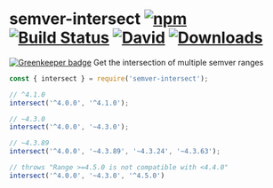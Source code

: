 # semver-intersect [![npm](https://img.shields.io/npm/v/semver-intersect.svg)](https://www.npmjs.com/package/semver-intersect) [![Build Status](https://travis-ci.org/snyamathi/semver-intersect.svg?branch=master)](https://travis-ci.org/snyamathi/semver-intersect) [![David](https://david-dm.org/snyamathi/semver-intersect.svg)](https://david-dm.org/snyamathi/semver-intersect) [![Downloads](https://img.shields.io/npm/dm/semver-intersect.svg)](https://npm-stat.com/charts.html?package=semver-intersect)

[![Greenkeeper badge](https://badges.greenkeeper.io/snyamathi/semver-intersect.svg)](https://greenkeeper.io/)
Get the intersection of multiple semver ranges

```js
const { intersect } = require('semver-intersect');

// ^4.1.0
intersect('^4.0.0', '^4.1.0');

// ~4.3.0
intersect('^4.0.0', '~4.3.0');

// ~4.3.89
intersect('^4.0.0', '~4.3.89', '~4.3.24', '~4.3.63');

// throws "Range >=4.5.0 is not compatible with <4.4.0"
intersect('^4.0.0', '~4.3.0', '^4.5.0')
```
